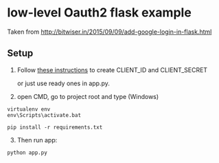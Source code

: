 # low-level Oauth2 flask example 
Taken from http://bitwiser.in/2015/09/09/add-google-login-in-flask.html

## Setup
1. Follow [these instructions](http://bitwiser.in/2015/09/09/add-google-login-in-flask.html) 
   to create CLIENT_ID and CLIENT_SECRET

   or just use ready ones in app.py.
 
2. open CMD, go to project root and type (Windows) 
```
virtualenv env
env\Scripts\activate.bat

pip install -r requirements.txt
```

3. Then run app:
```
python app.py
```